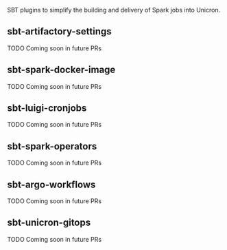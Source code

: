 SBT plugins to simplify the building and delivery of Spark jobs into Unicron.

## sbt-artifactory-settings

TODO Coming soon in future PRs

## sbt-spark-docker-image

TODO Coming soon in future PRs

## sbt-luigi-cronjobs

TODO Coming soon in future PRs

## sbt-spark-operators

TODO Coming soon in future PRs

## sbt-argo-workflows

TODO Coming soon in future PRs

## sbt-unicron-gitops

TODO Coming soon in future PRs
